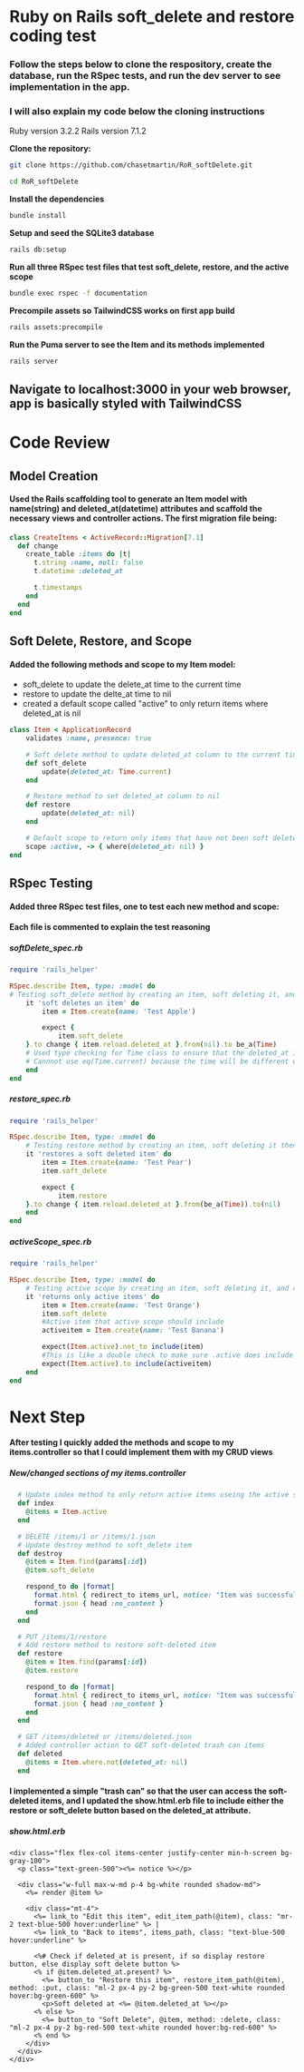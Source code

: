 # Ruby on Rails soft_delete and restore coding test

### Follow the steps below to clone the respository, create the database, run the RSpec tests, and run the dev server to see implementation in the app.

### I will also explain my code below the cloning instructions
Ruby version 3.2.2
Rails version 7.1.2

**Clone the repository:**
```bash
git clone https://github.com/chasetmartin/RoR_softDelete.git
```
```bash
cd RoR_softDelete
```
**Install the dependencies**
```bash
bundle install
```
**Setup and seed the SQLite3 database**
```bash
rails db:setup
```
**Run all three RSpec test files that test soft_delete, restore, and the active scope**
```bash
bundle exec rspec -f documentation
```
**Precompile assets so TailwindCSS works on first app build**
```bash
rails assets:precompile
```
**Run the Puma server to see the Item and its methods implemented**
```bash
rails server
```
## Navigate to localhost:3000 in your web browser, app is basically styled with TailwindCSS
# Code Review
## Model Creation
#### Used the Rails scaffolding tool to generate an Item model with name(string) and deleted_at(datetime) attributes and scaffold the necessary views and controller actions. The first migration file being:
```rb
class CreateItems < ActiveRecord::Migration[7.1]
  def change
    create_table :items do |t|
      t.string :name, null: false
      t.datetime :deleted_at

      t.timestamps
    end
  end
end
```
## Soft Delete, Restore, and Scope
#### Added the following methods and scope to my Item model:
- soft_delete to update the delete_at time to the current time
- restore to update the delte_at time to nil
- created a default scope called "active" to only return items where deleted_at is nil
```rb
class Item < ApplicationRecord
    validates :name, presence: true

    # Soft delete method to update deleted_at column to the current time soft_delete is called
    def soft_delete
        update(deleted_at: Time.current)
    end

    # Restore method to set deleted_at column to nil
    def restore
        update(deleted_at: nil)
    end

    # Default scope to return only items that have not been soft deleted
    scope :active, -> { where(deleted_at: nil) }
end
```
## RSpec Testing
#### Added three RSpec test files, one to test each new method and scope:
#### Each file is commented to explain the test reasoning
##### softDelete_spec.rb
```rb
require 'rails_helper'

RSpec.describe Item, type: :model do
# Testing soft_delete method by creating an item, soft deleting it, and checking that the deleted_at column is set to a Time object    
    it 'soft deletes an item' do
        item = Item.create(name: 'Test Apple')

        expect {
            item.soft_delete
    }.to change { item.reload.deleted_at }.from(nil).to be_a(Time)
    # Used type checking for Time class to ensure that the deleted_at is set to a Time object.
    # Cannnot use eq(Time.current) because the time will be different when the test runs its check.
    end
end
```
##### restore_spec.rb
```rb
require 'rails_helper'

RSpec.describe Item, type: :model do
    # Testing restore method by creating an item, soft deleting it then restoring it, and checking that the deleted_at column is once again nil
    it 'restores a soft deleted item' do
        item = Item.create(name: 'Test Pear')
        item.soft_delete

        expect {
            item.restore
    }.to change { item.reload.deleted_at }.from(be_a(Time)).to(nil)
    end
end
```
##### activeScope_spec.rb
```rb
require 'rails_helper'

RSpec.describe Item, type: :model do
    # Testing active scope by creating an item, soft deleting it, and checking that Item.active does not include item
    it 'returns only active items' do
        item = Item.create(name: 'Test Orange')
        item.soft_delete
        #Active item that active scope should include
        activeitem = Item.create(name: 'Test Banana')

        expect(Item.active).not_to include(item)
        #This is like a double check to make sure .active does include what should be an active item
        expect(Item.active).to include(activeitem)
    end
end
```
# Next Step
#### After testing I quickly added the methods and scope to my items.controller so that I could implement them with my CRUD views
##### New/changed sections of my items.controller
```rb
  # Update index method to only return active items useing the active scope from Item model
  def index
    @items = Item.active
  end

  # DELETE /items/1 or /items/1.json
  # Update destroy method to soft_delete item
  def destroy
    @item = Item.find(params[:id])
    @item.soft_delete

    respond_to do |format|
      format.html { redirect_to items_url, notice: "Item was successfully soft-deleted." }
      format.json { head :no_content }
    end
  end

  # PUT /items/1/restore
  # Add restore method to restore soft-deleted item
  def restore
    @item = Item.find(params[:id])
    @item.restore

    respond_to do |format|
      format.html { redirect_to items_url, notice: "Item was successfully restored." }
      format.json { head :no_content }
    end
  end

  # GET /items/deleted or /items/deleted.json
  # Added controller action to GET soft-deleted trash can items
  def deleted
    @items = Item.where.not(deleted_at: nil)
  end
```
#### I implemented a simple "trash can" so that the user can access the soft-deleted items, and I updated the show.html.erb file to include either the restore or soft_delete button based on the deleted_at attribute.
##### show.html.erb
```erb
<div class="flex flex-col items-center justify-center min-h-screen bg-gray-100">
  <p class="text-green-500"><%= notice %></p>

  <div class="w-full max-w-md p-4 bg-white rounded shadow-md">
    <%= render @item %>

    <div class="mt-4">
      <%= link_to "Edit this item", edit_item_path(@item), class: "mr-2 text-blue-500 hover:underline" %> |
      <%= link_to "Back to items", items_path, class: "text-blue-500 hover:underline" %>

      <%# Check if deleted_at is present, if so display restore button, else display soft delete button %>
      <% if @item.deleted_at.present? %>
        <%= button_to "Restore this item", restore_item_path(@item), method: :put, class: "ml-2 px-4 py-2 bg-green-500 text-white rounded hover:bg-green-600" %>
        <p>Soft deleted at <%= @item.deleted_at %></p>
      <% else %>
        <%= button_to "Soft Delete", @item, method: :delete, class: "ml-2 px-4 py-2 bg-red-500 text-white rounded hover:bg-red-600" %>
      <% end %>
    </div>
  </div>
</div>
```
